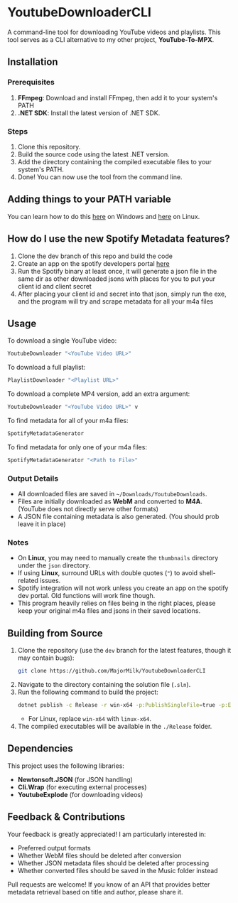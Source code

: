 # YoutubeDownloaderCLI

A command-line tool for downloading YouTube videos and playlists. This tool serves as a CLI alternative to my other project, **YouTube-To-MPX**.

## Installation

### Prerequisites

1. **FFmpeg**: Download and install FFmpeg, then add it to your system's PATH
2. **.NET SDK**: Install the latest version of .NET SDK.

### Steps

1. Clone this repository.
2. Build the source code using the latest .NET version.
3. Add the directory containing the compiled executable files to your system's PATH.
4. Done! You can now use the tool from the command line.

## Adding things to your PATH variable

You can learn how to do this [here](https://stackoverflow.com/questions/44272416/how-to-add-a-folder-to-path-environment-variable-in-windows-10-with-screensho) on Windows and [here](https://linuxize.com/post/how-to-add-directory-to-path-in-linux/) on Linux.

## How do I use the new Spotify Metadata features?
1. Clone the dev branch of this repo and build the code 
2. Create an app on the spotify developers portal [here](https://developer.spotify.com)
3. Run the Spotify binary at least once, it will generate a json file in the same dir as other downloaded jsons with places for you to put your client id and client secret
4. After placing your client id and secret into that json, simply run the exe, and the program will try and scrape metadata for all your m4a files

## Usage

To download a single YouTube video:

```sh
YoutubeDownloader "<YouTube Video URL>"
```

To download a full playlist:

```sh
PlaylistDownloader "<Playlist URL>"
```

To download a complete MP4 version, add an extra argument:

```sh
YoutubeDownloader "<YouTube Video URL>" v
```

To find metadata for all of your m4a files:

```sh
SpotifyMetadataGenerator
```

To find metadata for only one of your m4a files:

```sh
SpotifyMetadataGenerator "<Path to File>"
```

### Output Details

- All downloaded files are saved in `~/Downloads/YoutubeDownloads`.
- Files are initially downloaded as **WebM** and converted to **M4A**. (YouTube does not directly serve other formats)
- A JSON file containing metadata is also generated. (You should prob leave it in place)

### Notes

- On **Linux**, you may need to manually create the `thumbnails` directory under the `json` directory.
- If using **Linux**, surround URLs with double quotes (`"`) to avoid shell-related issues.
- Spotify integration will not work unless you create an app on the spotify dev portal. Old functions will work fine though.
- This program heavily relies on files being in the right places, please keep your original m4a files and jsons in their saved locations.

## Building from Source

1. Clone the repository (use the `dev` branch for the latest features, though it may contain bugs):
   ```sh
   git clone https://github.com/MajorMilk/YoutubeDownloaderCLI
   ```
2. Navigate to the directory containing the solution file (`.sln`).
3. Run the following command to build the project:
   ```sh
   dotnet publish -c Release -r win-x64 -p:PublishSingleFile=true -p:EnableTrim=true -o ./Release
   ```
   - For Linux, replace `win-x64` with `linux-x64`.
4. The compiled executables will be available in the `./Release` folder.

## Dependencies

This project uses the following libraries:

- **Newtonsoft.JSON** (for JSON handling)
- **Cli.Wrap** (for executing external processes)
- **YoutubeExplode** (for downloading videos)

## Feedback & Contributions

Your feedback is greatly appreciated! I am particularly interested in:

- Preferred output formats
- Whether WebM files should be deleted after conversion
- Whether JSON metadata files should be deleted after processing
- Whether converted files should be saved in the Music folder instead

Pull requests are welcome! If you know of an API that provides better metadata retrieval based on title and author, please share it.
